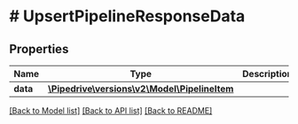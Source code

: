 # # UpsertPipelineResponseData

## Properties

Name | Type | Description | Notes
------------ | ------------- | ------------- | -------------
**data** | [**\Pipedrive\versions\v2\Model\PipelineItem**](.md) |  | [optional]

[[Back to Model list]](../README.md#documentation-for-models) [[Back to API list]](../README.md#documentation-for-api-endpoints) [[Back to README]](../README.md)
